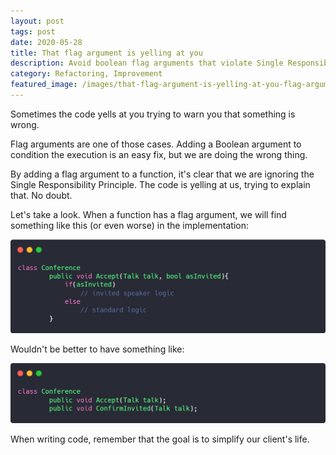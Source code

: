 ```yaml
---
layout: post
tags: post
date: 2020-05-28
title: That flag argument is yelling at you
description: Avoid boolean flag arguments that violate Single Responsibility Principle - refactor into separate, focused methods for cleaner code.
category: Refactoring, Improvement
featured_image: /images/that-flag-argument-is-yelling-at-you-flag-argument.png
---
```


Sometimes the code yells at you trying to warn you that something is wrong.

Flag arguments are one of those cases. Adding a Boolean argument to condition the execution is an easy fix, but we are doing the wrong thing.

By adding a flag argument to a function, it's clear that we are ignoring the Single Responsibility Principle. The code is yelling at us, trying to explain that. No doubt.

Let's take a look. When a function has a flag argument, we will find something like this (or even worse) in the implementation:

![Flag Argument](/images/that-flag-argument-is-yelling-at-you-flag-argument.png)

Wouldn't be better to have something like:

![Flag Argument Refactor](/images/that-flag-argument-is-yelling-at-you-refactor.png)

When writing code, remember that the goal is to simplify our client's life.
